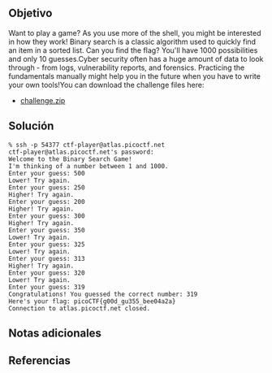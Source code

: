 ## Objetivo
Want to play a game? As you use more of the shell, you might be interested in how they work! Binary search is a classic algorithm used to quickly find an item in a sorted list. Can you find the flag? You'll have 1000 possibilities and only 10 guesses.Cyber security often has a huge amount of data to look through - from logs, vulnerability reports, and forensics. Practicing the fundamentals manually might help you in the future when you have to write your own tools!You can download the challenge files here:

- [challenge.zip](https://artifacts.picoctf.net/c_atlas/20/challenge.zip)
## Solución
```
% ssh -p 54377 ctf-player@atlas.picoctf.net
ctf-player@atlas.picoctf.net's password: 
Welcome to the Binary Search Game!
I'm thinking of a number between 1 and 1000.
Enter your guess: 500
Lower! Try again.
Enter your guess: 250
Higher! Try again.
Enter your guess: 200
Higher! Try again.
Enter your guess: 300
Higher! Try again.
Enter your guess: 350
Lower! Try again.
Enter your guess: 325
Lower! Try again.
Enter your guess: 313  
Higher! Try again.
Enter your guess: 320
Lower! Try again.
Enter your guess: 319
Congratulations! You guessed the correct number: 319
Here's your flag: picoCTF{g00d_gu355_bee04a2a}
Connection to atlas.picoctf.net closed.
```
## Notas adicionales
## Referencias
